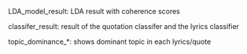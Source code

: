 


LDA_model_result: LDA result with coherence scores

classifer_result: result of the quotation classifer and the lyrics classifier

topic_dominance_*: shows dominant topic in each lyrics/quote